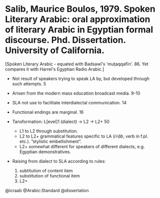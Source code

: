 # Salib, Maurice Boulos, 1979. Spoken Literary Arabic: oral approximation of literary Arabic in Egyptian formal discourse. Phd. Dissertation. University of California.

[Spoken Literary Arabic - equated with Badsawī's 'muṯaqqafīn'. 86. Yet compares it with Harrel's Egyptian Radio Arabic.]

- Not result of speakers trying to speak LA by, but developed through such attempts. 5

- Arisen from the modern mass education broadcast media. 9-10

- SLA not use to facilitate interdialectal communication. 14

- Functional endings are marginal. 16


- Tansformation: L[evel]1 (dialect) -> L2 -> L2+ 50
  - L1 to L2 through substitution.
  - L2 to L2+ grammatical features specific to LA (*iʿrāb*, verb in f.pl. etc.).  ”stylistic embellishment”.
  - L2+ somewhat different for speakers of different dialects, e.g. Egyptian demonstratives.

- Raising from dialect to SLA according to rules:
  1. subtitution of content item
  2. substitution of functional item
  3. L2+

@icraab
@Arabic:Standard
@dissertation
